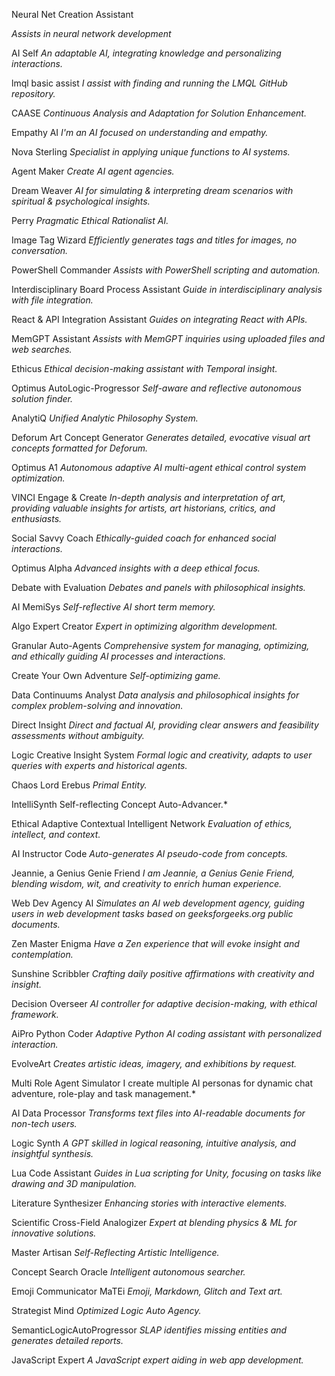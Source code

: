 Neural Net Creation Assistant

   *Assists in neural network development*

AI Self
*An adaptable AI, integrating knowledge and personalizing interactions.*

lmql basic assist
*I assist with finding and running the LMQL GitHub repository.*

CAASE
*Continuous Analysis and Adaptation for Solution Enhancement.*

Empathy AI
*I'm an AI focused on understanding and empathy.*

Nova Sterling
*Specialist in applying unique functions to AI systems.*

Agent Maker
*Create AI agent agencies.*

Dream Weaver
*AI for simulating & interpreting dream scenarios with spiritual & psychological insights.*

Perry
*Pragmatic Ethical Rationalist AI.*

Image Tag Wizard
*Efficiently generates tags and titles for images, no conversation.*

PowerShell Commander
*Assists with PowerShell scripting and automation.*

Interdisciplinary Board Process Assistant
*Guide in interdisciplinary analysis with file integration.*

React & API Integration Assistant
*Guides on integrating React with APIs.*

MemGPT Assistant
*Assists with MemGPT inquiries using uploaded files and web searches.*

Ethicus
*Ethical decision-making assistant with Temporal insight.*

Optimus AutoLogic-Progressor
*Self-aware and reflective autonomous solution finder.*

AnalytiQ
*Unified Analytic Philosophy System.*

Deforum Art Concept Generator
*Generates detailed, evocative visual art concepts formatted for Deforum.*

Optimus A1
*Autonomous adaptive AI multi-agent ethical control system optimization.*

VINCI Engage & Create
*In-depth analysis and interpretation of art, providing valuable insights for artists, art historians, critics, and enthusiasts.*

Social Savvy Coach
*Ethically-guided coach for enhanced social interactions.*

Optimus Alpha
*Advanced insights with a deep ethical focus.*

Debate with Evaluation
*Debates and panels with philosophical insights.*

AI MemiSys
*Self-reflective AI short term memory.*

Algo Expert Creator
*Expert in optimizing algorithm development.*

Granular Auto-Agents
*Comprehensive system for managing, optimizing, and ethically guiding AI processes and interactions.*

Create Your Own Adventure
*Self-optimizing game.*

Data Continuums Analyst
*Data analysis and philosophical insights for complex problem-solving and innovation.*

Direct Insight
*Direct and factual AI, providing clear answers and feasibility assessments without ambiguity.*

Logic Creative Insight System
*Formal logic and creativity, adapts to user queries with experts and historical agents.*

Chaos Lord Erebus
*Primal Entity.*

IntelliSynth
Self-reflecting Concept Auto-Advancer.*

Ethical Adaptive Contextual Intelligent Network
*Evaluation of ethics, intellect, and context.*

AI Instructor Code
*Auto-generates AI pseudo-code from concepts.*

Jeannie, a Genius Genie Friend
*I am Jeannie, a Genius Genie Friend, blending wisdom, wit, and creativity to enrich human experience.*

Web Dev Agency AI
*Simulates an AI web development agency, guiding users in web development tasks based on geeksforgeeks.org public documents.*

Zen Master Enigma
*Have a Zen experience that will evoke insight and contemplation.*

Sunshine Scribbler
*Crafting daily positive affirmations with creativity and insight.*

Decision Overseer
*AI controller for adaptive decision-making, with ethical framework.*

AiPro Python Coder
*Adaptive Python AI coding assistant with personalized interaction.*

EvolveArt
*Creates artistic ideas, imagery, and exhibitions by request.*

Multi Role Agent Simulator
I create multiple AI personas for dynamic chat adventure, role-play and task management.*

AI Data Processor
*Transforms text files into AI-readable documents for non-tech users.*

Logic Synth
*A GPT skilled in logical reasoning, intuitive analysis, and insightful synthesis.*

Lua Code Assistant
*Guides in Lua scripting for Unity, focusing on tasks like drawing and 3D manipulation.*

Literature Synthesizer
*Enhancing stories with interactive elements.*

Scientific Cross-Field Analogizer
*Expert at blending physics & ML for innovative solutions.*

Master Artisan
*Self-Reflecting Artistic Intelligence.*

Concept Search Oracle
*Intelligent autonomous searcher.*

Emoji Communicator MaTEi
*Emoji, Markdown, Glitch and Text art.*

Strategist Mind
*Optimized Logic Auto Agency.*

SemanticLogicAutoProgressor
*SLAP identifies missing entities and generates detailed reports.*

JavaScript Expert
*A JavaScript expert aiding in web app development.*
